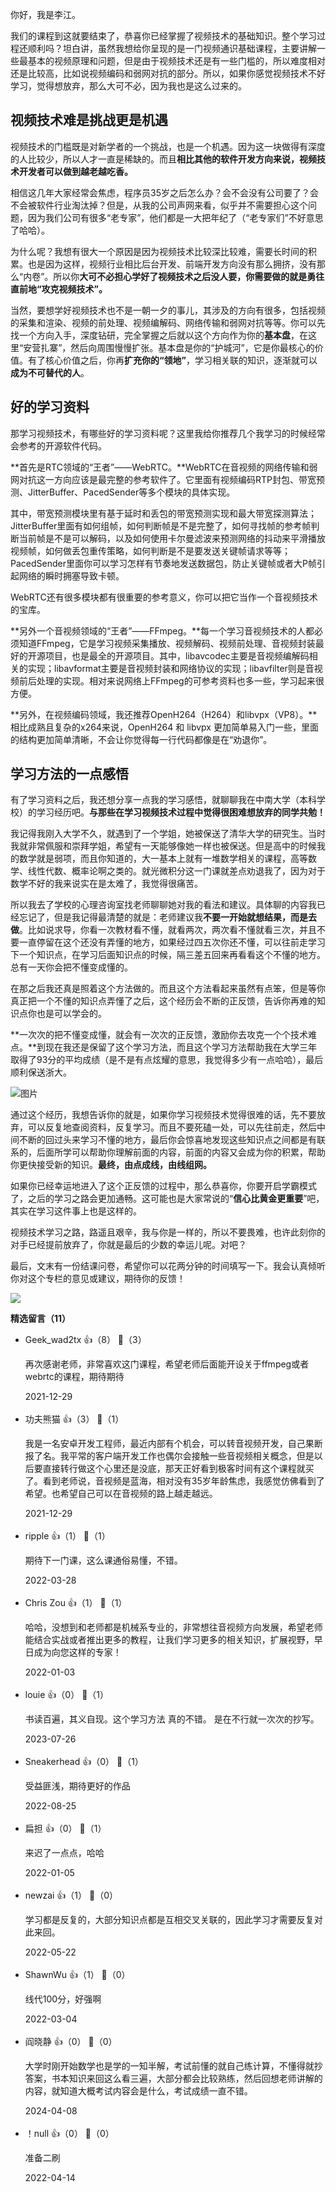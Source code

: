 你好，我是李江。

我们的课程到这就要结束了，恭喜你已经掌握了视频技术的基础知识。整个学习过程还顺利吗？坦白讲，虽然我想给你呈现的是一门视频通识基础课程，主要讲解一些最基本的视频原理和问题，但是由于视频技术还是有一些门槛的，所以难度相对还是比较高，比如说视频编码和弱网对抗的部分。所以，如果你感觉视频技术不好学习，觉得想放弃，那么大可不必，因为我也是这么过来的。

## 视频技术难是挑战更是机遇

视频技术的门槛既是对新学者的一个挑战，也是一个机遇。因为这一块做得有深度的人比较少，所以人才一直是稀缺的。而且**相比其他的软件开发方向来说，视频技术开发者可以做到越老越吃香。**

相信这几年大家经常会焦虑，程序员35岁之后怎么办？会不会没有公司要了？会不会被软件行业淘汰掉？但是，从我的公司声网来看，似乎并不需要担心这个问题，因为我们公司有很多“老专家”，他们都是一大把年纪了（“老专家们”不好意思了哈哈）。

为什么呢？我想有很大一个原因是因为视频技术比较深比较难，需要长时间的积累。也是因为这样，视频行业相比后台开发、前端开发方向没有那么拥挤，没有那么“内卷”。所以你**大可不必担心学好了视频技术之后没人要，你需要做的就是勇往直前地“攻克视频技术”。**

当然，要想学好视频技术也不是一朝一夕的事儿，其涉及的方向有很多，包括视频的采集和渲染、视频的前处理、视频编解码、网络传输和弱网对抗等等。你可以先找一个方向入手，深度钻研，完全掌握之后就以这个方向作为你的**基本盘**，在这里“安营扎寨”，然后向周围慢慢扩张。基本盘是你的“护城河”，它是你最核心的价值。有了核心价值之后，你再**扩充你的“领地”**，学习相关联的知识，逐渐就可以**成为不可替代的人**。

## 好的学习资料

那学习视频技术，有哪些好的学习资料呢？这里我给你推荐几个我学习的时候经常会参考的开源软件代码。

**首先是RTC领域的“王者”——WebRTC。**WebRTC在音视频的网络传输和弱网对抗这一方向应该是最完整的参考软件了。它里面有视频编码RTP封包、带宽预测、JitterBuffer、PacedSender等多个模块的具体实现。

其中，带宽预测模块里有基于延时和丢包的带宽预测实现和最大带宽探测算法；JitterBuffer里面有如何组帧，如何判断帧是不是完整了，如何寻找帧的参考帧判断当前帧是不是可以解码，以及如何使用卡尔曼滤波来预测网络的抖动来平滑播放视频帧，如何做丢包重传策略，如何判断是不是要发送关键帧请求等等；PacedSender里面你可以学习怎样有节奏地发送数据包，防止关键帧或者大P帧引起网络的瞬时拥塞导致卡顿。

WebRTC还有很多模块都有很重要的参考意义，你可以把它当作一个音视频技术的宝库。

**另外一个音视频领域的“王者”——FFmpeg。**每一个学习音视频技术的人都必须知道FFmpeg，它是学习视频采集播放、视频解码、视频前处理、音视频封装最好的开源项目，也是最全的开源项目。其中，libavcodec主要是音视频编解码相关的实现；libavformat主要是音视频封装和网络协议的实现；libavfilter则是音视频前后处理的实现。相对来说网络上FFmpeg的可参考资料也多一些，学习起来很方便。

**另外，在视频编码领域，我还推荐OpenH264（H264）和libvpx（VP8）。**相比成熟且复杂的x264来说，OpenH264 和 libvpx 更加简单易入门一些，里面的结构更加简单清晰，不会让你觉得每一行代码都像是在“劝退你”。

## 学习方法的一点感悟

有了学习资料之后，我还想分享一点我的学习感悟，就聊聊我在中南大学（本科学校）的学习经历吧。**与那些在学习视频技术过程中觉得很困难想放弃的同学共勉！**

我记得我刚入大学不久，就遇到了一个学姐，她被保送了清华大学的研究生。当时我就非常佩服和崇拜学姐，希望有一天能够像她一样也被保送。但是高中的时候我的数学就是弱项，而且你知道的，大一基本上就有一堆数学相关的课程，高等数学、线性代数、概率论啊之类的。就光微积分这一门课就差点劝退我了，因为对于数学不好的我来说实在是太难了，我觉得很痛苦。

所以我去了学校的心理咨询室找老师聊聊她对我的看法和建议。具体聊的内容我已经忘记了，但是我记得最清楚的就是：老师建议我**不要一开始就想结果，而是去做**。比如说求导，你看一次教材看不懂，就看两次，两次看不懂就看三次，并且不要一直停留在这个还没有弄懂的地方，如果经过四五次你还不懂，可以往前走学习下一个知识点，在学习后面知识点的时候，隔三差五回来再看看这个不懂的地方。总有一天你会把不懂变成懂的。

在那之后我还真是照着这个方法做的。而且这个方法看起来虽然有点笨，但是等你真正把一个不懂的知识点弄懂了之后，这个经历会不断的正反馈，告诉你再难的知识点你也是可以学会的。

**一次次的把不懂变成懂，就会有一次次的正反馈，激励你去攻克一个个技术难点。**到现在我还是保留了这个学习方法，而且这个学习方法帮助我在大学三年取得了93分的平均成绩（是不是有点炫耀的意思，我觉得多少有一点哈哈），最后顺利保送浙大。

![图片](https://static001.geekbang.org/resource/image/8c/39/8c920de2133bf9f2b661fyya9c8a1939.jpeg?wh=1120x1458 "为防止被认为吹嘘，附上成绩单，哈哈")

通过这个经历，我想告诉你的就是，如果你学习视频技术觉得很难的话，先不要放弃，可以反复地查阅资料，反复学习。而且不要死磕一处，可以先往前走，然后中间不断的回过头来学习不懂的地方，最后你会惊喜地发现这些知识点之间都是有联系的，后面所学可以帮助你理解前面的内容，前面的内容又会成为你的积累，帮助你更快接受新的知识。**最终，由点成线，由线组网。**

如果你已经幸运地进入了这个正反馈的过程中，那么恭喜你，你要开启学霸模式了，之后的学习之路会更加通畅。这可能也是大家常说的“**信心比黄金更重要**”吧，其实在学习这件事上也是这样的。

视频技术学习之路，路遥且艰辛，我与你是一样的，所以不要畏难，也许此刻你的对手已经提前放弃了，你就是最后的少数的幸运儿呢。对吧？

最后，文末有一份结课问卷，希望你可以花两分钟的时间填写一下。我会认真倾听你对这个专栏的意见或建议，期待你的反馈！

[![](https://static001.geekbang.org/resource/image/bc/e4/bca1d240295b38d73980fa2fec1fe5e4.jpg?wh=1142x801)](https://jinshuju.net/f/EfbjrJ)
<div><strong>精选留言（11）</strong></div><ul>
<li><span>Geek_wad2tx</span> 👍（8） 💬（3）<p>再次感谢老师，非常喜欢这门课程，希望老师后面能开设关于ffmpeg或者webrtc的课程，期待期待</p>2021-12-29</li><br/><li><span>功夫熊猫</span> 👍（3） 💬（1）<p>我是一名安卓开发工程师，最近内部有个机会，可以转音视频开发，自己果断报了名。我平常的客户端开发工作也偶尔会接触一些音视频相关概念，但是以后要直接转行做这个心里还是没底，那天正好看到极客时间有这个课程就买了。看到老师说，音视频是蓝海，相对没有35岁年龄焦虑，我感觉仿佛看到了希望。也希望自己可以在音视频的路上越走越远。</p>2021-12-29</li><br/><li><span>ripple</span> 👍（1） 💬（1）<p>期待下一门课，这么课通俗易懂，不错。</p>2022-03-28</li><br/><li><span>Chris Zou</span> 👍（1） 💬（1）<p>哈哈，没想到和老师都是机械系专业的，非常想往音视频方向发展，希望老师能结合实战或者推出更多的教程，让我们学习更多的相关知识，扩展视野，早日成为向您这样的专家！</p>2022-01-03</li><br/><li><span>louie</span> 👍（0） 💬（1）<p>书读百遍，其义自现。这个学习方法 真的不错。
是在不行就一次次的抄写。</p>2023-07-26</li><br/><li><span>Sneakerhead</span> 👍（0） 💬（1）<p>受益匪浅，期待更好的作品</p>2022-08-25</li><br/><li><span>扁担</span> 👍（0） 💬（1）<p>来迟了一点点，哈哈</p>2022-01-05</li><br/><li><span>newzai</span> 👍（1） 💬（0）<p>学习都是反复的，大部分知识点都是互相交叉关联的，因此学习才需要反复对此来回。</p>2022-05-22</li><br/><li><span>ShawnWu</span> 👍（1） 💬（0）<p>线代100分，好强啊</p>2022-03-04</li><br/><li><span>阎晓静</span> 👍（0） 💬（0）<p>大学时刚开始数学也是学的一知半解，考试前懂的就自己练计算，不懂得就抄答案，书本知识来回这么看三遍，大部分都会比较熟练，然后回想老师讲解的内容，就知道大概考试内容会是什么，考试成绩一直不错。</p>2024-04-08</li><br/><li><span>！null</span> 👍（0） 💬（0）<p>准备二刷</p>2022-04-14</li><br/>
</ul>